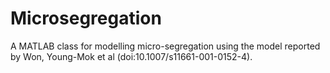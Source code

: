 # Microsegregation
A MATLAB class for modelling micro-segregation using the model reported by Won, Young-Mok et al (doi:10.1007/s11661-001-0152-4). 

